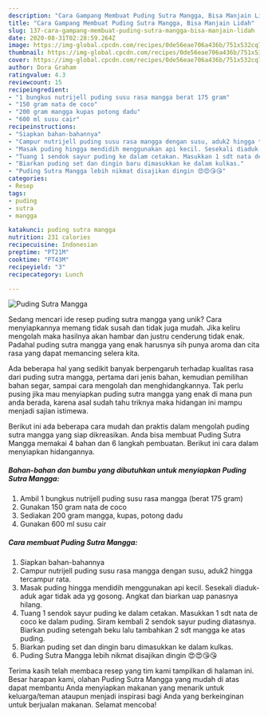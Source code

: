 ```yaml
---
description: "Cara Gampang Membuat Puding Sutra Mangga, Bisa Manjain Lidah"
title: "Cara Gampang Membuat Puding Sutra Mangga, Bisa Manjain Lidah"
slug: 137-cara-gampang-membuat-puding-sutra-mangga-bisa-manjain-lidah
date: 2020-08-31T02:28:59.264Z
image: https://img-global.cpcdn.com/recipes/0de56eae706a436b/751x532cq70/puding-sutra-mangga-foto-resep-utama.jpg
thumbnail: https://img-global.cpcdn.com/recipes/0de56eae706a436b/751x532cq70/puding-sutra-mangga-foto-resep-utama.jpg
cover: https://img-global.cpcdn.com/recipes/0de56eae706a436b/751x532cq70/puding-sutra-mangga-foto-resep-utama.jpg
author: Dora Graham
ratingvalue: 4.3
reviewcount: 15
recipeingredient:
- "1 bungkus nutrijell puding susu rasa mangga berat 175 gram"
- "150 gram nata de coco"
- "200 gram mangga kupas potong dadu"
- "600 ml susu cair"
recipeinstructions:
- "Siapkan bahan-bahannya"
- "Campur nutrijell puding susu rasa mangga dengan susu, aduk2 hingga tercampur rata."
- "Masak puding hingga mendidih menggunakan api kecil. Sesekali diaduk-aduk agar tidak ada yg gosong. Angkat dan biarkan uap panasnya hilang."
- "Tuang 1 sendok sayur puding ke dalam cetakan. Masukkan 1 sdt nata de coco ke dalam puding. Siram kembali 2 sendok sayur puding diatasnya. Biarkan puding setengah beku lalu tambahkan 2 sdt mangga ke atas puding."
- "Biarkan puding set dan dingin baru dimasukkan ke dalam kulkas."
- "Puding Sutra Mangga lebih nikmat disajikan dingin 😍😍😘😘"
categories:
- Resep
tags:
- puding
- sutra
- mangga

katakunci: puding sutra mangga 
nutrition: 231 calories
recipecuisine: Indonesian
preptime: "PT21M"
cooktime: "PT43M"
recipeyield: "3"
recipecategory: Lunch

---
```



![Puding Sutra Mangga](https://img-global.cpcdn.com/recipes/0de56eae706a436b/751x532cq70/puding-sutra-mangga-foto-resep-utama.jpg)

Sedang mencari ide resep puding sutra mangga yang unik? Cara menyiapkannya memang tidak susah dan tidak juga mudah. Jika keliru mengolah maka hasilnya akan hambar dan justru cenderung tidak enak. Padahal puding sutra mangga yang enak harusnya sih punya aroma dan cita rasa yang dapat memancing selera kita.

Ada beberapa hal yang sedikit banyak berpengaruh terhadap kualitas rasa dari puding sutra mangga, pertama dari jenis bahan, kemudian pemilihan bahan segar, sampai cara mengolah dan menghidangkannya. Tak perlu pusing jika mau menyiapkan puding sutra mangga yang enak di mana pun anda berada, karena asal sudah tahu triknya maka hidangan ini mampu menjadi sajian istimewa.




Berikut ini ada beberapa cara mudah dan praktis dalam mengolah puding sutra mangga yang siap dikreasikan. Anda bisa membuat Puding Sutra Mangga memakai 4 bahan dan 6 langkah pembuatan. Berikut ini cara dalam menyiapkan hidangannya.

<!--inarticleads1-->

##### Bahan-bahan dan bumbu yang dibutuhkan untuk menyiapkan Puding Sutra Mangga:

1. Ambil 1 bungkus nutrijell puding susu rasa mangga (berat 175 gram)
1. Gunakan 150 gram nata de coco
1. Sediakan 200 gram mangga, kupas, potong dadu
1. Gunakan 600 ml susu cair




<!--inarticleads2-->

##### Cara membuat Puding Sutra Mangga:

1. Siapkan bahan-bahannya
1. Campur nutrijell puding susu rasa mangga dengan susu, aduk2 hingga tercampur rata.
1. Masak puding hingga mendidih menggunakan api kecil. Sesekali diaduk-aduk agar tidak ada yg gosong. Angkat dan biarkan uap panasnya hilang.
1. Tuang 1 sendok sayur puding ke dalam cetakan. Masukkan 1 sdt nata de coco ke dalam puding. Siram kembali 2 sendok sayur puding diatasnya. Biarkan puding setengah beku lalu tambahkan 2 sdt mangga ke atas puding.
1. Biarkan puding set dan dingin baru dimasukkan ke dalam kulkas.
1. Puding Sutra Mangga lebih nikmat disajikan dingin 😍😍😘😘




Terima kasih telah membaca resep yang tim kami tampilkan di halaman ini. Besar harapan kami, olahan Puding Sutra Mangga yang mudah di atas dapat membantu Anda menyiapkan makanan yang menarik untuk keluarga/teman ataupun menjadi inspirasi bagi Anda yang berkeinginan untuk berjualan makanan. Selamat mencoba!
